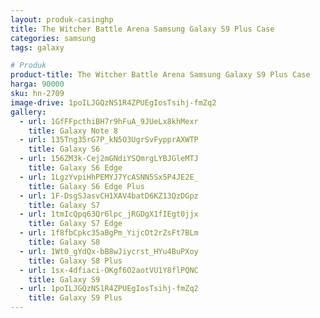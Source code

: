 ```yaml
---
layout: produk-casinghp
title: The Witcher Battle Arena Samsung Galaxy S9 Plus Case
categories: samsung
tags: galaxy

# Produk
product-title: The Witcher Battle Arena Samsung Galaxy S9 Plus Case
harga: 90000
sku: hn-2709
image-drive: 1poILJGQzNS1R4ZPUEgIosTsihj-fmZq2
gallery:
  - url: 1GfFFpcthiBH7r9hFuA_9JUeLx8khMexr
    title: Galaxy Note 8
  - url: 135Tng35rG7P_kN5O3UgrSvFypprAXWTP
    title: Galaxy S6
  - url: 156ZM3k-Cej2mGNdiYSQmrgLYBJGleMTJ
    title: Galaxy S6 Edge
  - url: 1LgzYvpiHhPEMYJ7YcASNN5Sx5P4JE2E_
    title: Galaxy S6 Edge Plus
  - url: 1F-DsgSJasvCH1XAV4batD6KZ13QzDGpz
    title: Galaxy S7
  - url: 1tmIcQpq63Qr6lpc_jRGDgX1fIEgt0jjx
    title: Galaxy S7 Edge
  - url: 1f8fbCpkc35aBgPm_YijcOt2rZsFt7BLm
    title: Galaxy S8
  - url: 1Wt0_gYdQx-bB8wJiycrst_HYu4BuPXoy
    title: Galaxy S8 Plus
  - url: 1sx-4dfiaci-OKgf6O2aotVU1Y8flPQNC
    title: Galaxy S9
  - url: 1poILJGQzNS1R4ZPUEgIosTsihj-fmZq2
    title: Galaxy S9 Plus
---
```

